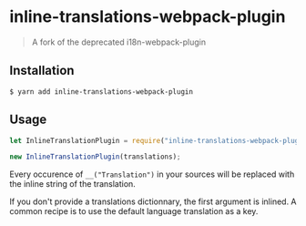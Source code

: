 # inline-translations-webpack-plugin

> A fork of the deprecated i18n-webpack-plugin

## Installation

```console
$ yarn add inline-translations-webpack-plugin
```

## Usage

```js
let InlineTranslationPlugin = require("inline-translations-webpack-plugin");

new InlineTranslationPlugin(translations);
```

Every occurence of `__("Translation")` in your sources will be replaced with the inline string of the translation.

If you don't provide a translations dictionnary, the first argument is inlined. A common recipe is to use the default language translation as a key.

